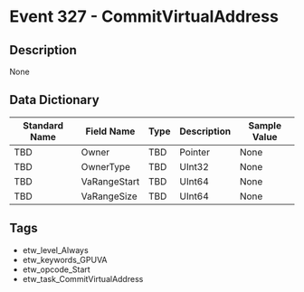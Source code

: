 # Event 327 - CommitVirtualAddress

## Description
None

## Data Dictionary
|Standard Name|Field Name|Type|Description|Sample Value|
|---|---|---|---|---|
|TBD|Owner|TBD|Pointer|None|None|
|TBD|OwnerType|TBD|UInt32|None|None|
|TBD|VaRangeStart|TBD|UInt64|None|None|
|TBD|VaRangeSize|TBD|UInt64|None|None|

## Tags
* etw_level_Always
* etw_keywords_GPUVA
* etw_opcode_Start
* etw_task_CommitVirtualAddress